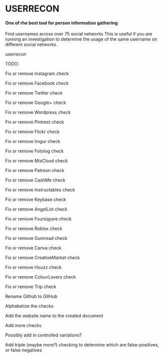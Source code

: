 # USERRECON
#### One of rhe best tool for person information gathering

Find usernames across over 75 social networks This is useful if you are running an investigation to determine the usage of the same username on different social networks.

userrecon

TODO:

 Fix or remove Instagram check
 
 Fix or remove Facebook check
 
 Fix or remove Twitter check
 
 Fix or remove Google+ check
 
 Fix or remove Wordpress check
 
 Fix or remove Pintrest check
 
 Fix or remove Flickr check
 
 Fix or remove Imgur check
 
 Fix or remove Fotolog check
 
 Fix or remove MixCloud check
 
 Fix or remove Patreon check
 
 Fix or remove CashMe check
 
 Fix or remove Instructables check
 
 Fix or remove Keybase check
 
 Fix or remove AngelList check
 
 Fix or remove Foursqyare check
 
 Fix or remove Roblox check
 
 Fix or remove Gumroad check
 
 Fix or remove Canva check
 
 Fix or remove CreativeMarket check
 
 Fix or remove Houzz check
 
 Fix or remove ColourLovers check
 
 Fix or remove Trip check
 
 Rename Github to GitHub
 
 Alphabetize the checks
 
 Add the website name to the created document
 
 Add more checks
 
 Possibly add in controlled variations?
 
 Add triple (maybe more?) checking to determine which are false-positives, or false negatives
